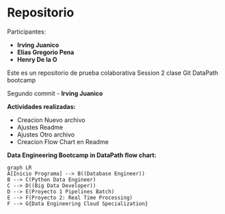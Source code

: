 # Repositorio

Participantes:
- **Irving Juanico**
- **Elias Gregorio Pena**
- **Henry De la O**

Este es un repositorio de prueba colaborativa Session 2 clase Git DataPath bootcamp

Segundo commit - **Irving Juanico**

**Actividades realizadas:**
- Creacion Nuevo archivo
- Ajustes Readme
- Ajustes Otro archivo
- Creacion Flow Chart en Readme


**Data Engineering Bootcamp in DataPath flow chart:**
```mermaid
graph LR
A[Inicio Programa] --> B((Database Engineer))
B --> C(Python Data Engineer)
C --> D((Big Data Developer))
D --> E(Proyecto 1 Pipelines Batch)
E --> F(Proyecto 2: Real Time Processing)
F --> G{Data Engineering Cloud Specialization}
```